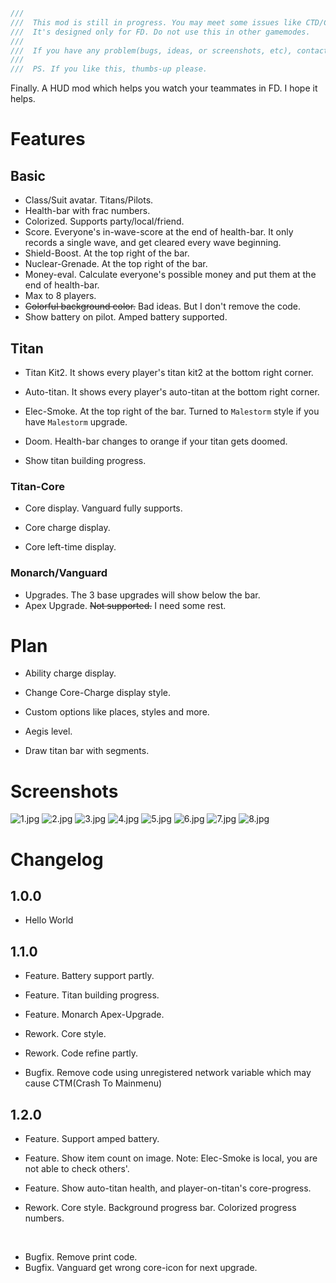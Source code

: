 ```c
///  
///  This mod is still in progress. You may meet some issues like CTD/CTM. Take yourself.
///  It's designed only for FD. Do not use this in other gamemodes.
///  
///  If you have any problem(bugs, ideas, or screenshots, etc), contact me through Discord or Github.
///  
///  PS. If you like this, thumbs-up please.
```


Finally. A HUD mod which helps you watch your teammates in FD. I hope it helps.

# Features
## Basic
- Class/Suit avatar. Titans/Pilots.
- Health-bar with frac numbers.
- Colorized. Supports party/local/friend.
- Score. Everyone's in-wave-score at the end of health-bar. It only records a single wave, and get cleared every wave beginning.
- Shield-Boost. At the top right of the bar.
- Nuclear-Grenade. At the top right of the bar.
- Money-eval.  Calculate everyone's possible money and put them at the end of health-bar.
- Max to 8 players.
- ~~Colorful background color.~~ Bad ideas. But I don't remove the code.
- Show battery on pilot. Amped battery supported.
## Titan

- Titan Kit2. It shows every player's titan kit2 at the bottom right corner.

- Auto-titan.  It shows every player's auto-titan at the bottom right corner.

- Elec-Smoke.   At the top right of the bar. Turned to `Malestorm` style if you have `Malestorm` upgrade.

- Doom. Health-bar changes to orange if your titan gets doomed.

- Show titan building progress.


### Titan-Core
- Core display. Vanguard fully supports.

- Core charge display. 

- Core left-time display. 
### Monarch/Vanguard
- Upgrades. The 3 base upgrades will show below the bar.
- Apex Upgrade. ~~Not supported.~~ I need some rest.


# Plan
- Ability charge display.

- Change Core-Charge display style.

- Custom options like places, styles and more.

- Aegis level.

- Draw titan bar with segments.

  

# Screenshots

![1.jpg](https://www.helloimg.com/i/2024/10/06/6702a9ceef435.jpg)
![2.jpg](https://www.helloimg.com/i/2024/10/06/6702a9cec10dc.jpg)
![3.jpg](https://www.helloimg.com/i/2024/10/06/6702a9cee7651.jpg)
![4.jpg](https://www.helloimg.com/i/2024/10/06/6702a9cede5d9.jpg)
![5.jpg](https://www.helloimg.com/i/2024/10/06/6702a9cf174ac.jpg)
![6.jpg](https://www.helloimg.com/i/2024/10/06/6702aa0242e33.jpg)
![7.jpg](https://www.helloimg.com/i/2024/10/06/6702aa022dc6d.jpg)
![8.jpg](https://www.helloimg.com/i/2024/10/07/6703f73eafff4.jpg)


# Changelog
## 1.0.0
- Hello World

## 1.1.0
- Feature. Battery support partly.
- Feature. Titan building progress.
- Feature. Monarch Apex-Upgrade.

- Rework. Core style.
- Rework. Code refine partly.

- Bugfix. Remove code using unregistered network variable which may cause CTM(Crash To Mainmenu) 

## 1.2.0
- Feature. Support amped battery.
- Feature. Show item count on image. Note: Elec-Smoke is local, you are not able to check others'.
- Feature. Show auto-titan health, and player-on-titan's core-progress.



- Rework. Core style. Background progress bar. Colorized progress numbers.

​	

- Bugfix. Remove print code.
- Bugfix. Vanguard get wrong core-icon for next upgrade.  